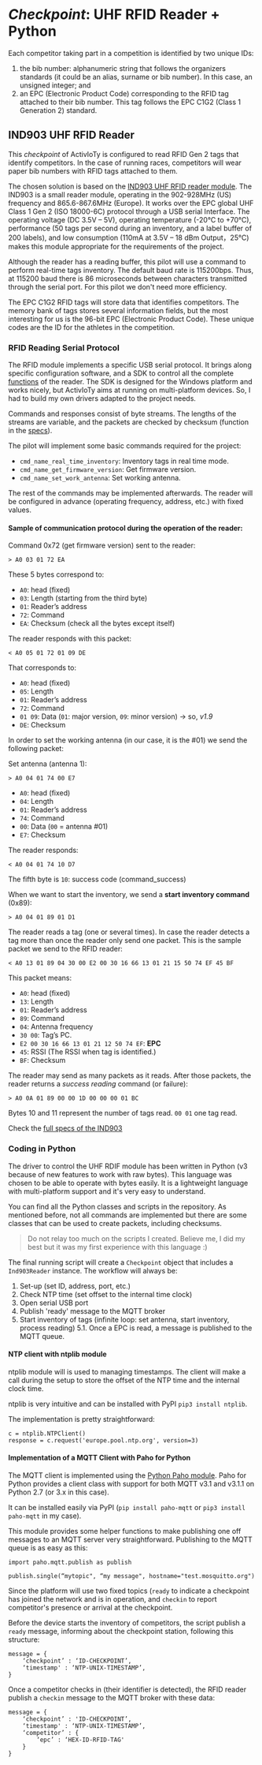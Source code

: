 # *Checkpoint*: UHF RFID Reader + Python

Each competitor taking part in a competition is identified by two unique IDs: 
1. the bib number: alphanumeric string that follows the organizers standards (it could be an alias, surname or bib number). In this case, an unsigned integer; and
2. an EPC (Electronic Product Code) corresponding to the RFID tag attached to their bib number. This tag follows the EPC C1G2 (Class 1 Generation 2) standard.

## IND903 UHF RFID Reader

This *checkpoint* of ActivIoTy is configured to read RFID Gen 2 tags that identify competitors. In the case of running races, competitors will wear paper bib numbers with RFID tags attached to them.

The chosen solution is based on the [IND903 UHF RFID reader module](./specs/specification-IND903.pdf). The IND903 is a small reader module, operating in the 902-928MHz (US) frequency and 865.6-867.6MHz (Europe). It works over the EPC global UHF Class 1 Gen 2 (ISO 18000-6C) protocol through a USB serial Interface. The operating voltage (DC 3.5V – 5V), operating temperature (-20°C to +70°C), performance (50 tags per second during an inventory, and a label buffer of 200 labels), and low consumption (110mA at 3.5V – 18 dBm Output，25°C) makes this module appropriate for the requirements of the project.

Although the reader has a reading buffer, this pilot will use a command to perform real-time tags inventory. The default baud rate is 115200bps. Thus, at 115200 baud there is 86 microseconds between characters transmitted through the serial port. For this pilot we don't need more efficiency. 

The EPC C1G2 RFID tags will store data that identifies competitors. The memory bank of tags stores several information fields, but the most interesting for us is the 96-bit EPC (Electronic Product Code). These unique codes are the ID for the athletes in the competition.

### RFID Reading Serial Protocol 

The RFID module implements a specific USB serial protocol. It brings along specific configuration software, and a SDK to control all the complete [functions](./specs/IND903_UHF_RFID_reader_module_protocol_V2.2_en) of the reader. The SDK is designed for the Windows platform and works nicely, but ActivIoTy aims at running on multi-platform devices. So, I had to build my own drivers adapted to the project needs.

Commands and responses consist of byte streams. The lengths of the streams are variable, and the packets are checked by checksum (function in the [specs](./specs/IND903_UHF_RFID_reader_module_protocol_V2.2_en)).

The pilot will implement some basic commands required for the project: 
* `cmd_name_real_time_inventory`: Inventory tags in real time mode.
* `cmd_name_get_firmware_version`: Get firmware version.
* `cmd_name_set_work_antenna`: Set working antenna.

The rest of the commands may be implemented afterwards. The reader will be configured in advance (operating frequency, address, etc.) with fixed values.


#### Sample of communication protocol during the operation of the reader: 

Command 0x72 (get firmware version) sent to the reader:

```
> A0 03 01 72 EA
```
These 5 bytes correspond to:
* `A0`: head (fixed)
* `03`: Length (starting from the third byte)
* `01`: Reader’s address
* `72`: Command
* `EA`: Checksum (check all the bytes except itself)

The reader responds with this packet:
 
```
< A0 05 01 72 01 09 DE
```

That corresponds to: 
* `A0`: head (fixed)
* `05`: Length
* `01`: Reader’s address
* `72`: Command
* `01 09`: Data (`01`: major version, `09`: minor version) -> so, *v1.9*
* `DE`: Checksum

In order to set the working antenna (in our case, it is the #01) we send the following packet:

Set antenna (antenna 1):

```
> A0 04 01 74 00 E7
```
* `A0`: head (fixed)
* `04`: Length
* `01`: Reader’s address
* `74`: Command
* `00`: Data (`00` = antenna #01)
* `E7`: Checksum

The reader responds:

```
< A0 04 01 74 10 D7
```
The fifth byte is `10`: success code (command_success)


When we want to start the inventory, we send a **start inventory command** (0x89):

```
> A0 04 01 89 01 D1
```

The reader reads a tag (one or several times). In case the reader detects a tag more than once the reader only send one packet. This is the sample packet we send to the RFID reader:

```
< A0 13 01 89 04 30 00 E2 00 30 16 66 13 01 21 15 50 74 EF 45 BF
```
This packet means:
* `A0`: head (fixed)
* `13`: Length
* `01`: Reader’s address
* `89`: Command
* `04`: Antenna frequency
* `30 00`: Tag’s PC.
* `E2 00 30 16 66 13 01 21 12 50 74 EF`: **EPC**
* `45`: RSSI (The RSSI when tag is identified.)
* `BF`: Checksum

The reader may send as many packets as it reads. After those packets, the reader returns a *success reading* command (or failure):

```
> A0 0A 01 89 00 00 1D 00 00 00 01 BC
```
Bytes 10 and 11 represent the number of tags read. `00 01` one tag read.

Check the [full specs of the IND903](./specs/IND903_UHF_RFID_reader_module_protocol_V2.2_en)


### Coding in Python

The driver to control the UHF RDIF module has been written in Python (v3 because of new features to work with raw bytes). This language was chosen to be able to operate with bytes easily. It is a lightweight language with multi-platform support and it's very easy to understand. 

You can find all the Python classes and scripts in the repository. As mentioned before, not all commands are implemented but there are some classes that can be used to create packets, including checksums.  

> Do not relay too much on the scripts I created. Believe me, I did my best but it was my first experience with this language :)

The final running script will create a `Checkpoint` object that includes a `Ind903Reader` instance. The workflow will always be:

1. Set-up (set ID, address, port, etc.)
2. Check NTP time (set offset to the internal time clock)
3. Open serial USB port
4. Publish 'ready' message to the MQTT broker
5. Start inventory of tags (infinite loop: set antenna, start inventory, process reading)
5.1. Once a EPC is read, a message is published to the MQTT queue.

#### NTP client with ntplib module

ntplib module will is used to managing timestamps. The client will make a call during the setup to store the offset of the NTP time and the internal clock time.
 
ntplib is very intuitive and can be installed with PyPI `pip3 install ntplib`.

The implementation is pretty straightforward:

``` 
c = ntplib.NTPClient()
response = c.request('europe.pool.ntp.org', version=3)
```

#### Implementation of a MQTT Client with Paho for Python  

The MQTT client is implemented using the [Python Paho module](https://www.eclipse.org/paho/clients/python/). Paho for Python provides a client class with support for both MQTT v3.1 and v3.1.1 on Python 2.7 (or 3.x in this case). 

It can be installed easily via PyPI (`pip install paho-mqtt` or `pip3 install paho-mqtt` in my case).

This module provides some helper functions to make publishing one off messages to an MQTT server very straightforward. Publishing to the MQTT queue is as easy as this:

```
import paho.mqtt.publish as publish 

publish.single(“mytopic", “my message", hostname="test.mosquitto.org")
```

Since the platform will use two fixed topics (`ready` to indicate a checkpoint has joined the network and is in operation, and `checkin` to report competitor's presence or arrival at the checkpoint.

Before the device starts the inventory of competitors, the script publish a `ready` message, informing about the checkpoint station, following this structure:

```
message = {
    ‘checkpoint’ : ‘ID-CHECKPOINT’,
    ‘timestamp' : ‘NTP-UNIX-TIMESTAMP’,
}
```

Once a competitor checks in (their identifier is detected), the RFID reader publish a `checkin` message to the MQTT broker with these data:

```
message = {
    ‘checkpoint’ : 'ID-CHECKPOINT’,
    ‘timestamp' : ‘NTP-UNIX-TIMESTAMP’,
    ‘competitor’ : {
        ‘epc’ : ‘HEX-ID-RFID-TAG' 
    }
}
```


